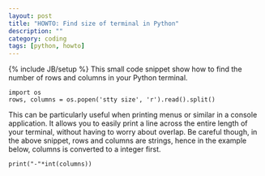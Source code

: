 ```yaml
---
layout: post
title: "HOWTO: Find size of terminal in Python"
description: ""
category: coding
tags: [python, howto]
---
```

{% include JB/setup %}
This small code snippet show how to find the number of rows and columns in your Python terminal.

    import os
    rows, columns = os.popen('stty size', 'r').read().split()

This can be particularly useful when printing menus or similar in a console application. It allows you to easily print a line across the entire length of your terminal, without having to worry about overlap. Be careful though, in the above snippet, rows and columns are strings, hence in the example below, columns is converted to a integer first.

    print("-"*int(columns))
